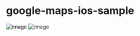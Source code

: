# google-maps-ios-sample


![image](https://user-images.githubusercontent.com/5043572/41779083-f9af59bc-7630-11e8-8cdc-0b8698c84cc4.png) ![image](https://user-images.githubusercontent.com/5043572/41779135-255a542c-7631-11e8-9e23-4aed6abca979.png)
